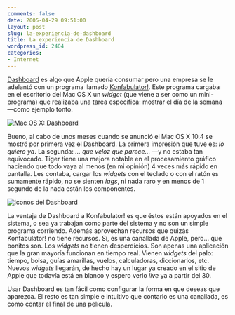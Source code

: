 ```yaml
---
comments: false
date: 2005-04-29 09:51:00
layout: post
slug: la-experiencia-de-dashboard
title: La experiencia de Dashboard
wordpress_id: 2404
categories:
- Internet
---
```


[Dashboard](http://www.apple.com/macosx/features/dashboard/) es algo que Apple quería consumar pero una empresa se le adelantó con un programa llamado [Konfabulator!](http://www.konfabulator.com/). Este programa cargaba en el escritorio del Mac OS X un _widget_ (que viene a ser como un mini-programa) que realizaba una tarea específica: mostrar el día de la semana &mdash;como ejemplo tonto.





[![Mac OS X: Dashboard](http://photos8.flickr.com/11450082_477d8f9931.png)](http://www.flickr.com/photo_zoom.gne?id=11450082&size=o)





Bueno, al cabo de unos meses cuando se anunció el Mac OS X 10.4 se mostró por primera vez el Dashboard. La primera impresión que tuve es: _lo quiero ya_. La segunda: _… que veloz que parece…_ &mdash;y no estaba tan equivocado. Tiger tiene una mejora notable en el procesamiento gráfico haciendo que todo vaya al menos (en mi opinión) 4 veces más rápido en pantalla. Les contaba, cargar los _widgets_ con el teclado o con el ratón es sumamente rápido, no se sienten _lags_, ni nada raro y en menos de 1 segundo de la nada están los componentes.





![Iconos del Dashboard](http://www.minid.net/images/iconos_dashboard.png)





La ventaja de Dashboard a Konfabulator! es que éstos están apoyados en el sistema, o sea ya trabajan como parte del sistema y no son un simple programa corriendo. Además aprovechan recursos que quizás Konfabulator! no tiene recursos. Sí, es una canallada de Apple, pero… que bonitos son. Los _widgets_ no tienen desperdicios. Son apenas una aplicación que la gran mayoría funcionan en tiempo real. Vienen _widgets_ del palo: tiempo, bolsa, guías amarillas, vuelos, calculadoras, diccionarios, etc. Nuevos _widgets_ llegarán, de hecho hay un lugar ya creado en el sitio de Apple que todavía está en blanco y espero verlo _live_ ya a partir del 30.





Usar Dashboard es tan fácil como configurar la forma en que deseas que aparezca. El resto es tan simple e intuitivo que contarlo es una canallada, es como contar el final de una película.
